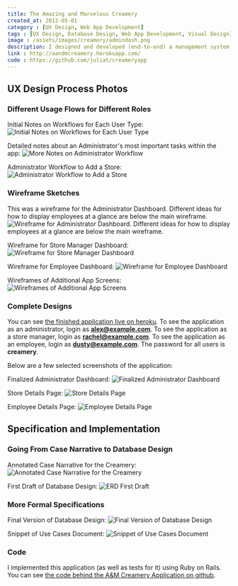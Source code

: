 ```yaml
---
title: The Amazing and Marvelous Creamery
created_at: 2012-05-01
category : [UX Design, Web App Development]
tags : [UX Design, Database Design, Web App Development, Visual Design]
image : /assets/images/creamery/admindash.png
description: I designed and developed (end-to-end) a management system for a fictional chain of ice cream stores. 
link : http://aandmcreamery.herokuapp.com/
code : https://github.com/juliat/creameryapp
---
```


## UX Design Process Photos

### Different Usage Flows for Different Roles

Initial Notes on Workflows for Each User Type:
![Initial Notes on Workflows for Each User Type](/assets/images/creamery/initial-notes-on-workflows.jpg)

Detailed notes about an Administrator's most important tasks within the app:
![More Notes on Administrator Workflow](/assets/images/creamery/3-admin-use-case-flow.png)

Administrator Workflow to Add a Store:
![Administrator Workflow to Add a Store](/assets/images/creamery/3-admin-add-employee-flow.png)

### Wireframe Sketches

This was a wireframe for the Administrator Dashboard. Different ideas for how to display employees at a glance are below the main wireframe.
![Wireframe for Administrator Dashboard. Different ideas for how to display employees at a glance are below the main wireframe.](/assets/images/creamery/admin-dash-with-employee-alts.png)

Wireframe for Store Manager Dashboard:
![Wireframe for Store Manager Dashboard](/assets/images/creamery/manager-dash.png)

Wireframe for Employee Dashboard:
![Wireframe for Employee Dashboard](/assets/images/creamery/employee-dash.png)

Wireframes of Additional App Screens:
![Wireframes of Additional App Screens](/assets/images/creamery/3-additional-admin-screens.png)

### Complete Designs

You can see [the finished application live on heroku](http://aandmcreamery.herokuapp.com/). To see the application as an administrator, login as **alex@example.com**. To see the application as a store manager, login as **rachel@example.com**. To see the application as an employee, login as **dusty@example.com**. The password for all users is **creamery**.

Below are a few selected screenshots of the application:

Finalized Administrator Dashboard:
![Finalized Administrator Dashboard](/assets/images/creamery/admindash.png)

Store Details Page:
![Store Details Page](/assets/images/creamery/storedetails.png)

Employee Details Page:
![Employee Details Page](/assets/images/creamery/employeedetails.png)

## Specification and Implementation

### Going From Case Narrative to Database Design

Annotated Case Narrative for the Creamery:
![Annotated Case Narrative for the Creamery](/assets/images/creamery/1-case-narrative-to-entities.png)

First Draft of Database Design:
![ERD First Draft](/assets/images/creamery/1-case-entities-draft.png)

### More Formal Specifications

Final Version of Database Design:
![Final Version of Database Design](/assets/images/creamery/p1-erd.png)

Snippet of Use Cases Document:
![Snippet of Use Cases Document](/assets/images/creamery/p1-use-cases-snipped.png)

### Code

I implemented this application (as well as tests for it) using Ruby on Rails. You can see [the code behind the A&M Creamery Application on github](https://github.com/juliat/creameryapp).
